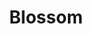 ---
title: Blossom
date: 
draft: false

# descripcion
description : Anillo de plata 925 y nácar

materials: Plata 925

color: Plata y nácar

dimensions: 17mm diámetro

code: 05-23-0580

type: "Anillos"

categories: []

price: $6.680,00

price_eftvo: $5.675,00

# Images
# first image will be shown in the product page
images:
  # - image: "images/path_to_image"
  # La ubicacion de las imagenes es imagenes/Anillos/Anillos.Plata/05-23-0580-blossom
  - image: "./images/anillos/plata/05-23-0580.JPG"
---